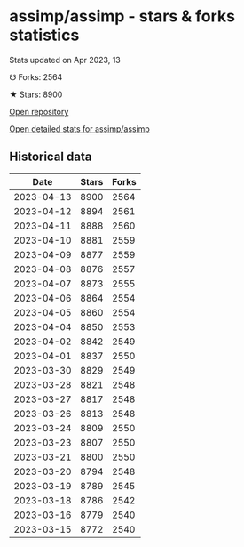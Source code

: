 # assimp/assimp - stars & forks statistics

Stats updated on Apr 2023, 13

☋ Forks: 2564

★ Stars: 8900

[Open repository](https://github.com/assimp/assimp)

[Open detailed stats for assimp/assimp](https://reviewgithub.com/rep/assimp/assimp)

## Historical data
| Date | Stars | Forks |
|------|-------|-------|
| 2023-04-13 | 8900 | 2564 | 
| 2023-04-12 | 8894 | 2561 | 
| 2023-04-11 | 8888 | 2560 | 
| 2023-04-10 | 8881 | 2559 | 
| 2023-04-09 | 8877 | 2559 | 
| 2023-04-08 | 8876 | 2557 | 
| 2023-04-07 | 8873 | 2555 | 
| 2023-04-06 | 8864 | 2554 | 
| 2023-04-05 | 8860 | 2554 | 
| 2023-04-04 | 8850 | 2553 | 
| 2023-04-02 | 8842 | 2549 | 
| 2023-04-01 | 8837 | 2550 | 
| 2023-03-30 | 8829 | 2549 | 
| 2023-03-28 | 8821 | 2548 | 
| 2023-03-27 | 8817 | 2548 | 
| 2023-03-26 | 8813 | 2548 | 
| 2023-03-24 | 8809 | 2550 | 
| 2023-03-23 | 8807 | 2550 | 
| 2023-03-21 | 8800 | 2550 | 
| 2023-03-20 | 8794 | 2548 | 
| 2023-03-19 | 8789 | 2545 | 
| 2023-03-18 | 8786 | 2542 | 
| 2023-03-16 | 8779 | 2540 | 
| 2023-03-15 | 8772 | 2540 | 

